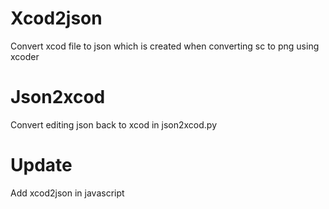 # Xcod2json
Convert xcod file to json which is created when converting sc to png using xcoder
# Json2xcod 
Convert editing json back to xcod in json2xcod.py
# Update
Add xcod2json in javascript
